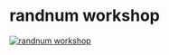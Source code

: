 # randnum workshop  

[![randnum workshop](https://github.com/raysonckl/randnum/actions/workflows/main.yaml/badge.svg)](https://github.com/raysonckl/randnum/actions/workflows/main.yaml)